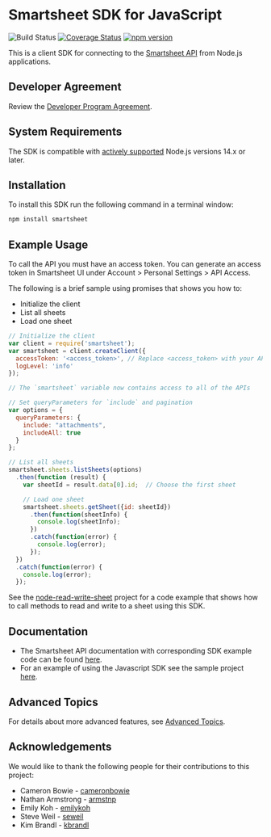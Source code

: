 # Smartsheet SDK for JavaScript
![Build Status](https://github.com/smartsheet/smartsheet-javascript-sdk/actions/workflows/test-build.yaml/badge.svg) [![Coverage Status](https://coveralls.io/repos/github/smartsheet/smartsheet-javascript-sdk/badge.svg?branch=mainline)](https://coveralls.io/github/smartsheet/smartsheet-javascript-sdk?branch=mainline) [![npm version](https://badge.fury.io/js/smartsheet.svg)](https://badge.fury.io/js/smartsheet)

This is a client SDK for connecting to the [Smartsheet API](https://smartsheet.redoc.ly/) from Node.js applications.

## Developer Agreement

Review the [Developer Program Agreement](https://www.smartsheet.com/legal/developer-program-agreement).

## System Requirements

The SDK is compatible with [actively supported](https://github.com/nodejs/release#release-schedule) Node.js versions 14.x or later.

## Installation

To install this SDK run the following command in a terminal window:

```bash
npm install smartsheet
```

## Example Usage

To call the API you must have an access token. You can generate an access token in Smartsheet UI under Account > Personal Settings > API Access.

The following is a brief sample using promises that shows you how to:

* Initialize the client
* List all sheets
* Load one sheet


```javascript
// Initialize the client
var client = require('smartsheet');
var smartsheet = client.createClient({
  accessToken: '<access_token>', // Replace <access_token> with your API token
  logLevel: 'info'
});

// The `smartsheet` variable now contains access to all of the APIs

// Set queryParameters for `include` and pagination
var options = {
  queryParameters: {
    include: "attachments",
    includeAll: true
  }
};

// List all sheets
smartsheet.sheets.listSheets(options)
  .then(function (result) {
    var sheetId = result.data[0].id;  // Choose the first sheet

    // Load one sheet
    smartsheet.sheets.getSheet({id: sheetId})
      .then(function(sheetInfo) {
        console.log(sheetInfo);
      })
      .catch(function(error) {
        console.log(error);
      });
  })
  .catch(function(error) {
    console.log(error);
  });
```

 See the [node-read-write-sheet](https://github.com/smartsheet-samples/node-read-write-sheet) project for a code example that shows how to call methods to read and write to a sheet using this SDK.
## Documentation

* The Smartsheet API documentation with corresponding SDK example code can be found [here](https://smartsheet.redoc.ly/).
* For an example of using the Javascript SDK see the sample project [here](https://github.com/smartsheet-samples/node-read-write-sheet).

## Advanced Topics
For details about more advanced features, see [Advanced Topics](ADVANCED.md).

## Acknowledgements

We would like to thank the following people for their contributions to this project:

* Cameron Bowie - [cameronbowie](https://github.com/cameronbowie)
* Nathan Armstrong - [armstnp](https://github.com/armstnp)
* Emily Koh - [emilykoh](https://github.com/emilykoh)
* Steve Weil - [seweil](https://github.com/seweil)
* Kim Brandl - [kbrandl](https://github.com/kbrandl)
